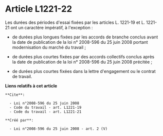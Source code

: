 # Article L1221-22

Les durées des périodes d'essai fixées par les articles L. 1221-19 et L. 1221-21 ont un caractère impératif, à l'exception :

- de durées plus longues fixées par les accords de branche conclus avant la date de publication de la loi n° 2008-596 du 25
juin 2008 portant modernisation du marché du travail ;

- de durées plus courtes fixées par des accords collectifs conclus après la date de publication de la loi n° 2008-596 du 25
juin 2008 précitée ;

- de durées plus courtes fixées dans la lettre d'engagement ou le contrat de travail.

**Liens relatifs à cet article**

	**Cite**:

	  - Loi n°2008-596 du 25 juin 2008
	  - Code du travail - art. L1221-19
	  - Code du travail - art. L1221-21

	**Créé par**:

	  - Loi n°2008-596 du 25 juin 2008 - art. 2 (V)
